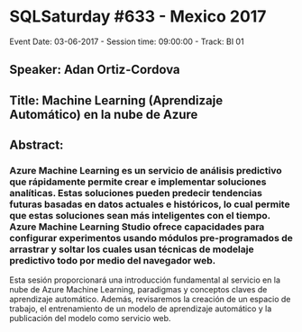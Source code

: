 # SQLSaturday #633 - Mexico 2017
Event Date: 03-06-2017 - Session time: 09:00:00 - Track: BI 01
## Speaker: Adan Ortiz-Cordova
## Title: Machine Learning (Aprendizaje Automático) en la nube de Azure
## Abstract:
### Azure Machine Learning es un servicio de análisis predictivo que rápidamente permite crear e implementar soluciones analíticas. Estas soluciones pueden predecir tendencias futuras basadas en datos actuales e históricos, lo cual permite que estas soluciones sean más inteligentes con el tiempo. Azure Machine Learning Studio ofrece capacidades para configurar experimentos usando módulos pre-programados de arrastrar y soltar los cuales usan técnicas de modelaje predictivo todo por medio del navegador web.

Esta sesión proporcionará una introducción fundamental al servicio en la nube de Azure Machine Learning, paradigmas y conceptos claves de aprendizaje automático. Además, revisaremos la creación de un espacio de trabajo, el entrenamiento de un modelo de aprendizaje automático y la publicación del modelo como servicio web.
